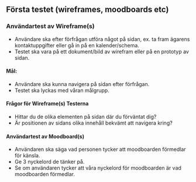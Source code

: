 ## Första testet (wireframes, moodboards etc)


### Användartest av Wireframe(s)
* Användare ska efter förfrågan utföra något på sidan, ex. ta fram ägarens kontaktuppgifter eller gå in på en kalender/schema.
* Testet ska vara på ett dokument/bild av wirefram eller på en prototyp av sidan.

#### Mål: 
* Användare ska kunna navigera på sidan efter förfrågan.
* Testet ska lyckas med våran målgrupp.

#### Frågor för Wireframe(s) Testerna
* Hittar du de olika elementen på sidan där du förväntat dig?
* Är positionen av sidans olika innehåll bekvämt att navigera kring?

#### Användartest av Moodboard(s)
* Användaren ska säga vad personen tycker att moodboarden förmedlar för känsla.
* Ge 3 nyckelord de tänker på.
* Se om användaren tycker att våra nyckelord för moodboarden är vad moodboarden förmedlar.
